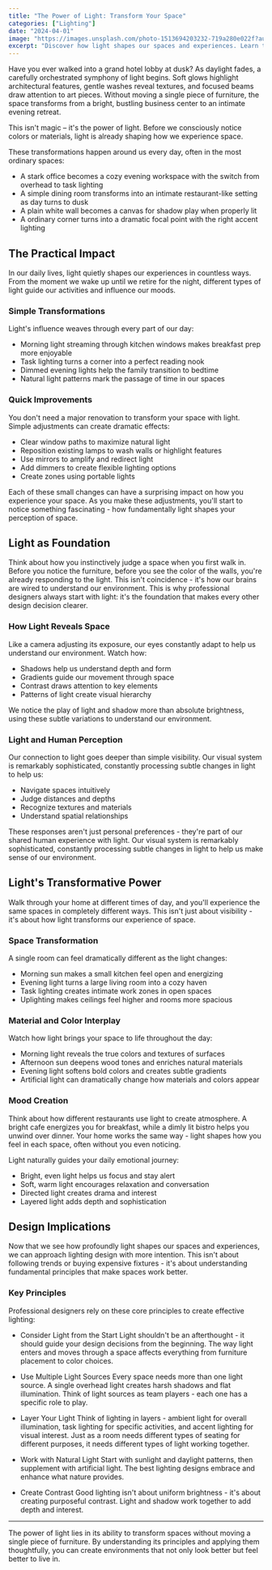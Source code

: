 ```yaml
---
title: "The Power of Light: Transform Your Space"
categories: ["Lighting"]
date: "2024-04-01"
image: "https://images.unsplash.com/photo-1513694203232-719a280e022f?auto=format&fit=crop&q=80&w=1920"
excerpt: "Discover how light shapes our spaces and experiences. Learn the fundamental ways light transforms environments, from dramatic hotel lobbies to everyday homes, and understand its essential role in interior design."
---
```


Have you ever walked into a grand hotel lobby at dusk? As daylight fades, a carefully orchestrated symphony of light begins. Soft glows highlight architectural features, gentle washes reveal textures, and focused beams draw attention to art pieces. Without moving a single piece of furniture, the space transforms from a bright, bustling business center to an intimate evening retreat.

This isn't magic – it's the power of light. Before we consciously notice colors or materials, light is already shaping how we experience space.

These transformations happen around us every day, often in the most ordinary spaces:
- A stark office becomes a cozy evening workspace with the switch from overhead to task lighting
- A simple dining room transforms into an intimate restaurant-like setting as day turns to dusk
- A plain white wall becomes a canvas for shadow play when properly lit
- A ordinary corner turns into a dramatic focal point with the right accent lighting

## The Practical Impact

In our daily lives, light quietly shapes our experiences in countless ways. From the moment we wake up until we retire for the night, different types of light guide our activities and influence our moods.

### Simple Transformations
Light's influence weaves through every part of our day:
- Morning light streaming through kitchen windows makes breakfast prep more enjoyable
- Task lighting turns a corner into a perfect reading nook
- Dimmed evening lights help the family transition to bedtime
- Natural light patterns mark the passage of time in our spaces

### Quick Improvements
You don't need a major renovation to transform your space with light. Simple adjustments can create dramatic effects:
- Clear window paths to maximize natural light
- Reposition existing lamps to wash walls or highlight features
- Use mirrors to amplify and redirect light
- Add dimmers to create flexible lighting options
- Create zones using portable lights

Each of these small changes can have a surprising impact on how you experience your space. As you make these adjustments, you'll start to notice something fascinating - how fundamentally light shapes your perception of space.

## Light as Foundation

Think about how you instinctively judge a space when you first walk in. Before you notice the furniture, before you see the color of the walls, you're already responding to the light. This isn't coincidence - it's how our brains are wired to understand our environment. This is why professional designers always start with light: it's the foundation that makes every other design decision clearer.

### How Light Reveals Space
Like a camera adjusting its exposure, our eyes constantly adapt to help us understand our environment. Watch how:
- Shadows help us understand depth and form
- Gradients guide our movement through space
- Contrast draws attention to key elements
- Patterns of light create visual hierarchy

We notice the play of light and shadow more than absolute brightness, using these subtle variations to understand our environment.

### Light and Human Perception
Our connection to light goes deeper than simple visibility. Our visual system is remarkably sophisticated, constantly processing subtle changes in light to help us:
- Navigate spaces intuitively
- Judge distances and depths
- Recognize textures and materials
- Understand spatial relationships

These responses aren't just personal preferences - they're part of our shared human experience with light. Our visual system is remarkably sophisticated, constantly processing subtle changes in light to help us make sense of our environment.

## Light's Transformative Power

Walk through your home at different times of day, and you'll experience the same spaces in completely different ways. This isn't just about visibility - it's about how light transforms our experience of space.

### Space Transformation
A single room can feel dramatically different as the light changes:
- Morning sun makes a small kitchen feel open and energizing
- Evening light turns a large living room into a cozy haven
- Task lighting creates intimate work zones in open spaces
- Uplighting makes ceilings feel higher and rooms more spacious

### Material and Color Interplay
Watch how light brings your space to life throughout the day:
- Morning light reveals the true colors and textures of surfaces
- Afternoon sun deepens wood tones and enriches natural materials
- Evening light softens bold colors and creates subtle gradients
- Artificial light can dramatically change how materials and colors appear

### Mood Creation
Think about how different restaurants use light to create atmosphere. A bright cafe energizes you for breakfast, while a dimly lit bistro helps you unwind over dinner. Your home works the same way - light shapes how you feel in each space, often without you even noticing.

Light naturally guides your daily emotional journey:
- Bright, even light helps us focus and stay alert
- Soft, warm light encourages relaxation and conversation
- Directed light creates drama and interest
- Layered light adds depth and sophistication

## Design Implications

Now that we see how profoundly light shapes our spaces and experiences, we can approach lighting design with more intention. This isn't about following trends or buying expensive fixtures - it's about understanding fundamental principles that make spaces work better.

### Key Principles
Professional designers rely on these core principles to create effective lighting:

- Consider Light from the Start
  Light shouldn't be an afterthought - it should guide your design decisions from the beginning. The way light enters and moves through a space affects everything from furniture placement to color choices.

- Use Multiple Light Sources
  Every space needs more than one light source. A single overhead light creates harsh shadows and flat illumination. Think of light sources as team players - each one has a specific role to play.

- Layer Your Light
  Think of lighting in layers - ambient light for overall illumination, task lighting for specific activities, and accent lighting for visual interest. Just as a room needs different types of seating for different purposes, it needs different types of light working together.

- Work with Natural Light
  Start with sunlight and daylight patterns, then supplement with artificial light. The best lighting designs embrace and enhance what nature provides.

- Create Contrast
  Good lighting isn't about uniform brightness - it's about creating purposeful contrast. Light and shadow work together to add depth and interest.

---

The power of light lies in its ability to transform spaces without moving a single piece of furniture. By understanding its principles and applying them thoughtfully, you can create environments that not only look better but feel better to live in.

